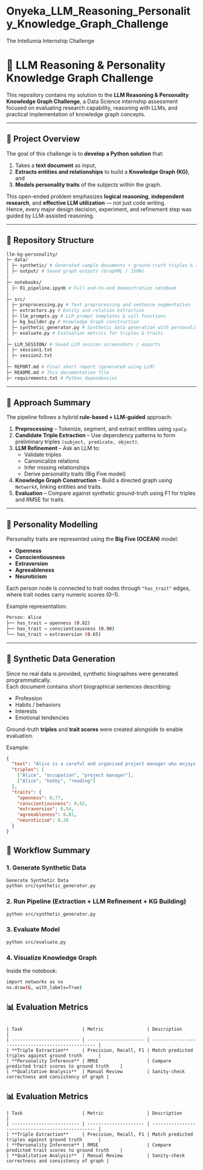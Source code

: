 # Onyeka_LLM_Reasoning_Personality_Knowledge_Graph_Challenge
The Intellumia Internship Challenge

# 🧠 LLM Reasoning & Personality Knowledge Graph Challenge

This repository contains my solution to the **LLM Reasoning & Personality Knowledge Graph Challenge**, a Data Science internship assessment focused on evaluating research capability, reasoning with LLMs, and practical implementation of knowledge graph concepts.

---

## 🚀 Project Overview

The goal of this challenge is to **develop a Python solution** that:
1. Takes a **text document** as input,
2. **Extracts entities and relationships** to build a **Knowledge Graph (KG)**, and
3. **Models personality traits** of the subjects within the graph.

This open-ended problem emphasizes **logical reasoning**, **independent research**, and **effective LLM utilization** — not just code writing.  
Hence, every major design decision, experiment, and refinement step was guided by LLM-assisted reasoning.

---

## 📁 Repository Structure

```bash
llm-kg-personality/
├─ data/
│ ├─ synthetic/ # Generated sample documents + ground-truth triples & traits
│ ├─ output/ # Saved graph outputs (GraphML / JSON)
│
├─ notebooks/
│ ├─ 01_pipeline.ipynb # Full end-to-end demonstration notebook
│
├─ src/
│ ├─ preprocessing.py # Text preprocessing and sentence segmentation
│ ├─ extractors.py # Entity and relation extraction
│ ├─ llm_prompts.py # LLM prompt templates & call functions
│ ├─ kg_builder.py # Knowledge Graph construction
│ ├─ synthetic_generator.py # Synthetic data generation with personality traits
│ ├─ evaluate.py # Evaluation metrics for triples & traits
│
├─ LLM_SESSION/ # Saved LLM session screenshots / exports
│ ├─ session1.txt
│ ├─ session2.txt
│
├─ REPORT.md # Final short report (generated using LLM)
├─ README.md # This documentation file
├─ requirements.txt # Python dependencies
```

---

## 🧩 Approach Summary

The pipeline follows a hybrid **rule-based + LLM-guided** approach:

1. **Preprocessing** – Tokenize, segment, and extract entities using `spaCy`.
2. **Candidate Triple Extraction** – Use dependency patterns to form preliminary triples `(subject, predicate, object)`.
3. **LLM Refinement** – Ask an LLM to:
   - Validate triples
   - Canonicalize relations
   - Infer missing relationships
   - Derive personality traits (Big Five model)
4. **Knowledge Graph Construction** – Build a directed graph using `NetworkX`, linking entities and traits.
5. **Evaluation** – Compare against synthetic ground-truth using F1 for triples and RMSE for traits.

---

## 🧠 Personality Modelling

Personality traits are represented using the **Big Five (OCEAN)** model:
- **Openness**
- **Conscientiousness**
- **Extraversion**
- **Agreeableness**
- **Neuroticism**

Each person node is connected to trait nodes through `"has_trait"` edges, where trait nodes carry numeric scores (0–1).

Example representation:
```bash
Person: Alice
├── has_trait → openness (0.82)
├── has_trait → conscientiousness (0.90)
└── has_trait → extraversion (0.65)
```

---

## 🧬 Synthetic Data Generation

Since no real data is provided, synthetic biographies were generated programmatically.  
Each document contains short biographical sentences describing:
- Profession
- Habits / behaviors
- Interests
- Emotional tendencies

Ground-truth **triples** and **trait scores** were created alongside to enable evaluation.

Example:
```json
{
  "text": "Alice is a careful and organised project manager who enjoys reading speculative fiction.",
  "triples": [
    ["Alice", "occupation", "project manager"],
    ["Alice", "hobby", "reading"]
  ],
  "traits": {
    "openness": 0.77,
    "conscientiousness": 0.92,
    "extraversion": 0.54,
    "agreeableness": 0.81,
    "neuroticism": 0.28
  }
}
```

## 🔄 Workflow Summary
### 1. Generate Synthetic Data

```bash
Generate Synthetic Data
python src/synthetic_generator.py
```
### 2. Run Pipeline (Extraction + LLM Refinement + KG Building)

```bash
python src/synthetic_generator.py
```
### 3. Evaluate Model

```bash
python src/evaluate.py
```
### 4. Visualize Knowledge Graph
Inside the notebook:

```bash
import networkx as nx
nx.draw(G, with_labels=True)
```
## 📊 Evaluation Metrics

```

| Task                      | Metric                | Description                                       |
| ------------------------- | --------------------- | ------------------------------------------------- |
| **Triple Extraction**     | Precision, Recall, F1 | Match predicted triples against ground truth      |
| **Personality Inference** | RMSE                  | Compare predicted trait scores to ground truth    |
| **Qualitative Analysis**  | Manual Review         | Sanity-check correctness and consistency of graph |

```

## 📊 Evaluation Metrics

```
| Task                      | Metric                | Description                                       |
| ------------------------- | --------------------- | ------------------------------------------------- |
| **Triple Extraction**     | Precision, Recall, F1 | Match predicted triples against ground truth      |
| **Personality Inference** | RMSE                  | Compare predicted trait scores to ground truth    |
| **Qualitative Analysis**  | Manual Review         | Sanity-check correctness and consistency of graph |
```


